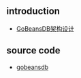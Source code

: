 ## introduction

- [GoBeansDB架构设计](http://sunisdown.me/gobeansdb-jia-gou-she-ji.html)

## source code

- [gobeansdb](https://github.com/douban/gobeansdb)